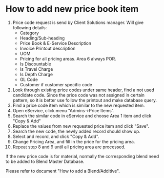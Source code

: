 # How to add new price book item

1. Price code request is send by Client Solutions manager.  Will give following details:
   - Category
   - Heading/Sub-heading
   - Price Book & E-Service Description
   - Invoice Printout description
   - UOM
   - Pricing for all pricing areas. Area 6 always POR.
   - Is Discountable
   - Is Travel Charge
   - Is Depth Charge
   - GL Code
   - Customer if customer specific code
2. Look through existing price codes under same header, find a not used candidate code. Since the price code was not assigned in certain pattern, so it is better use follow the printout and make database query.
3. Find a price code item which is similar to the new requested item.
4. Open eService, click menu "Admins->Price Items".
5. Search the similar code in eService and choose Area 1 item and click "Copy & Add"
6. Replace the values from new requested price item and click "Save".
7. Search the new code, the newly added record should show up.
8. Select and record, and click "Copy & Add".
9. Change Pricing Area, and fill in the price for the pricing area.
10. Repeat step 8 and 9 until all pricing area are processed.



If the new price code is for material, normally the corresponding blend need to be added to Blend Master Database.



Please refer to document "How to add a Blend/Additive".